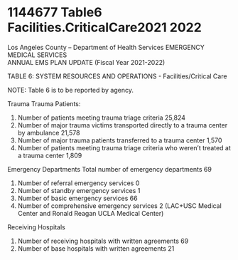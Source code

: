# 1144677 Table6 Facilities.CriticalCare2021 2022

Los Angeles County – Department of Health Services 
EMERGENCY MEDICAL SERVICES  
ANNUAL EMS PLAN UPDATE 
(Fiscal Year 2021-2022) 
 
 
TABLE 6:  SYSTEM RESOURCES AND OPERATIONS - Facilities/Critical Care 
 
 
NOTE:  Table 6 is to be reported by agency. 
 
Trauma 
Trauma Patients: 
1. Number of patients meeting trauma triage criteria 25,824 
2. Number of major trauma victims transported directly to a trauma 
center by ambulance 
21,578 
3. Number of major trauma patients transferred to a trauma center 1,570 
4. Number of patients meeting trauma triage criteria who weren’t 
treated at a trauma center 
1,809 
 
Emergency Departments 
Total number of emergency departments        69 
1.   Number of referral emergency services         0 
2.   Number of standby emergency services         1 
3.   Number of basic emergency services       66 
4.   Number of comprehensive emergency services        2 
(LAC+USC Medical Center and Ronald Reagan UCLA Medical Center) 
 
Receiving Hospitals 
1.   Number of receiving hospitals with written agreements     69 
2.   Number of base hospitals with written agreements        21
